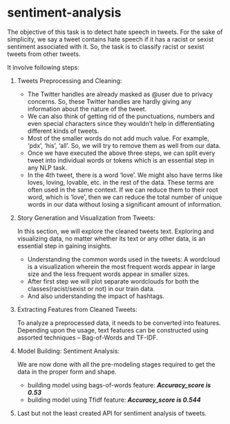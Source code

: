 # sentiment-analysis

The objective of this task is to detect hate speech in tweets. For the sake of simplicity, we say a tweet contains hate speech if it has a racist or sexist sentiment associated with it. So, the task is to classify racist or sexist tweets from other tweets.

It involve following steps:
  1. Tweets Preprocessing and Cleaning:
 
     - The Twitter handles are already masked as @user due to privacy concerns. So, these Twitter handles are hardly giving any             information about the nature of the tweet.
     - We can also think of getting rid of the punctuations, numbers and even special characters since they wouldn’t help in differentiating different kinds of tweets.
     - Most of the smaller words do not add much value. For example, ‘pdx’, ‘his’, ‘all’. So, we will try to remove them as well from our data.
     - Once we have executed the above three steps, we can split every tweet into individual words or tokens which is an essential step in any NLP task.
     - In the 4th tweet, there is a word ‘love’. We might also have terms like loves, loving, lovable, etc. in the rest of the data. These terms are often used in the same context. If we can reduce them to their root word, which is ‘love’, then we can reduce the total number of unique words in our data without losing a significant amount of information.

   2. Story Generation and Visualization from Tweets: 
  
      In this section, we will explore the cleaned tweets text. Exploring and visualizing data, no matter whether its text or any other data, is an essential step in gaining insights.
      - Understanding the common words used in the tweets: A wordcloud is a visualization wherein the most frequent words appear in large size and the less frequent words appear in smaller sizes.
      - After first step we will plot separate wordclouds for both the classes(racist/sexist or not) in our train data.
      - And also understanding the impact of hashtags.

  3. Extracting Features from Cleaned Tweets: 
 
      To analyze a preprocessed data, it needs to be converted into features. Depending upon the usage, text features can be constructed using assorted techniques – Bag-of-Words and TF-IDF.

  4. Model Building: Sentiment Analysis: 
 
      We are now done with all the pre-modeling stages required to get the data in the proper form and shape.
      - building model using bags-of-words feature: ***Accuracy_score is 0.53***
      - building model using Tfidf feature: ***Accuracy_score is 0.544***
    
  5. Last but not the least created API for sentiment analysis of tweets.
 
 
 
